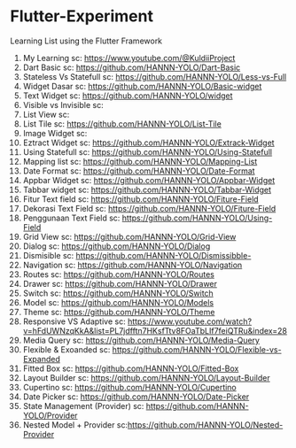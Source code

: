 # Flutter-Experiment
Learning List using the Flutter Framework
1. My Learning sc: https://www.youtube.com/@KuldiiProject
2. Dart Basic sc: https://github.com/HANNN-YOLO/Dart-Basic
3. Stateless Vs Statefull sc: https://github.com/HANNN-YOLO/Less-vs-Full
4. Widget Dasar sc: https://github.com/HANNN-YOLO/Basic-widget
5. Text Widget sc: https://github.com/HANNN-YOLO/widget
6. Visible vs Invisible sc: 
7. List View sc: 
8. List Tile sc: https://github.com/HANNN-YOLO/List-Tile
9. Image Widget sc: 
10. Eztract Widget sc: https://github.com/HANNN-YOLO/Extrack-Widget
11. Using Statefull sc: https://github.com/HANNN-YOLO/Using-Statefull
12. Mapping list sc: https://github.com/HANNN-YOLO/Mapping-List
13. Date Format sc: https://github.com/HANNN-YOLO/Date-Format
14. Appbar Widget sc: https://github.com/HANNN-YOLO/Appbar-Widget
15. Tabbar widget sc: https://github.com/HANNN-YOLO/Tabbar-Widget
16. Fitur Text field sc: https://github.com/HANNN-YOLO/Fiture-Field
17. Dekorasi Text Field sc: https://github.com/HANNN-YOLO/Fiture-Field
18. Penggunaan Text Field sc: https://github.com/HANNN-YOLO/Using-Field
19. Grid View sc: https://github.com/HANNN-YOLO/Grid-View
20. Dialog sc: https://github.com/HANNN-YOLO/Dialog
21. Dismisible sc: https://github.com/HANNN-YOLO/Dismissibble-
22. Navigation sc: https://github.com/HANNN-YOLO/Navigation
23. Routes sc: https://github.com/HANNN-YOLO/Routes
24. Drawer sc: https://github.com/HANNN-YOLO/Drawer
25. Switch sc: https://github.com/HANNN-YOLO/Switch
26. Model sc: https://github.com/HANNN-YOLO/Models
27. Theme sc: https://github.com/HANNN-YOLO/Theme
28. Responsive VS Adaptive sc: https://www.youtube.com/watch?v=hFdUWNzqKkA&list=PL7jdfftn7HKsfTtv8FOaTbLIf7feiQTRu&index=28
29. Media Query sc: https://github.com/HANNN-YOLO/Media-Query
30. Flexible & Exoanded sc: https://github.com/HANNN-YOLO/Flexible-vs-Expanded
31. Fitted Box sc: https://github.com/HANNN-YOLO/Fitted-Box
32. Layout Builder sc: https://github.com/HANNN-YOLO/Layout-Builder
33. Cupertino sc: https://github.com/HANNN-YOLO/Cupertino
34. Date Picker sc: https://github.com/HANNN-YOLO/Date-Picker
35. State Management (Provider) sc: https://github.com/HANNN-YOLO/Provider
36. Nested Model + Provider sc:https://github.com/HANNN-YOLO/Nested-Provider
